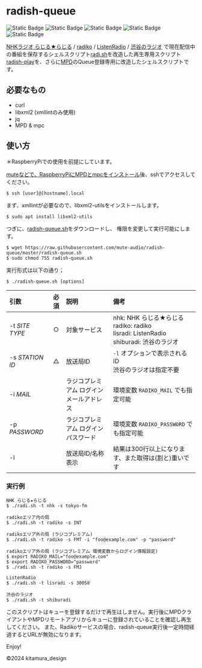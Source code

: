 # radish-queue
![Static Badge](https://img.shields.io/badge/-RaspberryPi-A22846?logo=raspberrypi&logoColor=white)
 ![Static Badge](https://img.shields.io/badge/-Raspi_Audio-red) ![Static Badge](https://img.shields.io/badge/-MPD-brightgreen)
 ![Static Badge](https://img.shields.io/badge/GNU_Bash-4EAA25?logo=gnubash&logoColor=white) ![Static Badge](https://img.shields.io/badge/license-MIT-blue) 

[NHKラジオ らじる★らじる](https://www.nhk.or.jp/radio/) / [radiko](http://radiko.jp/) / [ListenRadio](http://listenradio.jp/) / [渋谷のラジオ](https://shiburadi.com/) で現在配信中の番組を保存するシェルスクリプト[radi.sh](https://github.com/uru2/radish)を改造した再生専用スクリプト[radish-play](https://github.com/jg1uaa/radish-play)を、さらに[MPD](https://github.com/MusicPlayerDaemon/MPD)のQueue登録専用に改造したシェルスクリプトです。


## 必要なもの
- curl
- libxml2 (xmllintのみ使用)
- jq
- MPD & mpc


## 使い方

＊RaspberryPiでの使用を前提にしています。

[muteなどで、RaspberryPiにMPDとmpcをインストール](https://github.com/mute-audio/mute)後、sshでアクセスしてください。

```
$ ssh [user]@[hostname].local
```
まず、xmllintが必要なので、libxml2-utilsをインストールします。

```
$ sudo apt install libxml2-utils
```
つぎに、[radish-queue.sh](https://github.com/mute-audio/radish-queue/blob/master/radish-queue.sh)をダウンロードし、
権限を変更して実行可能にします。

```
$ wget https://raw.githubusercontent.com/mute-audio/radish-queue/master/radish-queue.sh
$ sudo chmod 755 radish-queue.sh
```

実行形式は以下の通り；
```
$ ./radish-queue.sh [options]
```

| 引数 | 必須 |説明 |備考 |
|:-|:-:|:-|:-|
|-t _SITE TYPE_|○|対象サービス|nhk: NHK らじる★らじる<br>radiko: radiko<br>lisradi: ListenRadio<br>shiburadi: 渋谷のラジオ
|-s _STATION ID_|△|放送局ID|`-l` オプションで表示されるID<br>渋谷のラジオは指定不要|
|-i _MAIL_||ラジコプレミアム ログインメールアドレス|環境変数 `RADIKO_MAIL` でも指定可能|
|-p _PASSWORD_||ラジコプレミアム ログインパスワード|環境変数 `RADIKO_PASSWORD` でも指定可能|
|-l||放送局ID/名称表示|結果は300行以上になります、また取得は(割と)重いです|

### 実行例
```
NHK らじる★らじる
$ ./radi.sh -t nhk -s tokyo-fm
```

```
radikoエリア内の局
$ ./radi.sh -t radiko -s INT
```

```
radikoエリア外の局 (ラジコプレミアム)
$ ./radi.sh -t radiko -s FMT -i "foo@example.com" -p "password"
```

```
radikoエリア外の局 (ラジコプレミアム 環境変数からログイン情報設定)
$ export RADIKO_MAIL="foo@example.com"
$ export RADIKO_PASSWORD="password"
$ ./radi.sh -t radiko -s FMJ
```

```
ListenRadio
$ ./radi.sh -t lisradi -s 30058
```

```
渋谷のラジオ
$ ./radi.sh -t shiburadi
```
このスクリプトはキューを登録するだけで再生はしません。実行後にMPDクライアントやMPDリモートアプリからキューに登録されていることを確認し再生してください。
また、Radikoサービスの場合、radish-queue実行後一定時間経過するとURLが無効になります。

Enjoy!

©2024 kitamura_design

